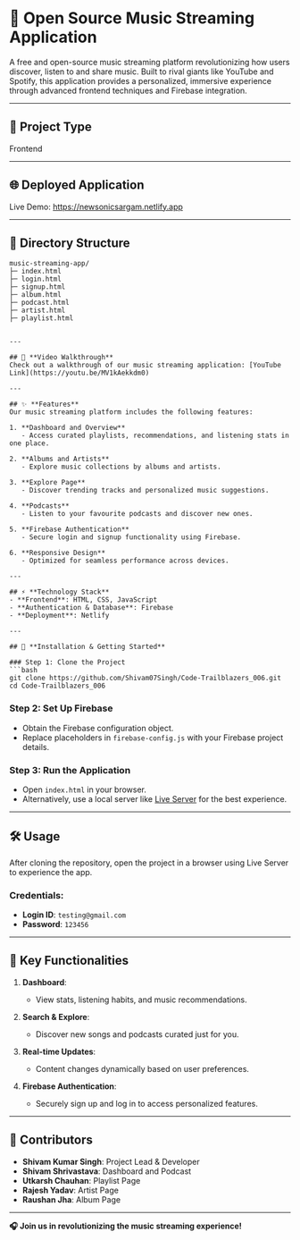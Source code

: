 
# 🎵 Open Source Music Streaming Application  

A free and open-source music streaming platform revolutionizing how users discover, listen to and share music. Built to rival giants like YouTube and Spotify, this application provides a personalized, immersive experience through advanced frontend techniques and Firebase integration.  

---

## 🎯 **Project Type**  
Frontend  

---

## 🌐 **Deployed Application**  
Live Demo: https://newsonicsargam.netlify.app  

---

## 📂 **Directory Structure**  
```
music-streaming-app/
├─ index.html
├─ login.html
├─ signup.html
├─ album.html
├─ podcast.html
├─ artist.html
├─ playlist.html
 

---

## 🎥 **Video Walkthrough**  
Check out a walkthrough of our music streaming application: [YouTube Link](https://youtu.be/MV1kAekkdm0)  

---

## ✨ **Features**  
Our music streaming platform includes the following features:  

1. **Dashboard and Overview**  
   - Access curated playlists, recommendations, and listening stats in one place.  

2. **Albums and Artists**  
   - Explore music collections by albums and artists.  

3. **Explore Page**  
   - Discover trending tracks and personalized music suggestions.  

4. **Podcasts**  
   - Listen to your favourite podcasts and discover new ones.  

5. **Firebase Authentication**  
   - Secure login and signup functionality using Firebase.  

6. **Responsive Design**  
   - Optimized for seamless performance across devices.  

---

## ⚡ **Technology Stack**  
- **Frontend**: HTML, CSS, JavaScript  
- **Authentication & Database**: Firebase  
- **Deployment**: Netlify  

---

## 📜 **Installation & Getting Started**  

### Step 1: Clone the Project  
```bash  
git clone https://github.com/Shivam07Singh/Code-Trailblazers_006.git  
cd Code-Trailblazers_006
```  

### Step 2: Set Up Firebase  
- Obtain the Firebase configuration object.  
- Replace placeholders in `firebase-config.js` with your Firebase project details.  

### Step 3: Run the Application  
- Open `index.html` in your browser.  
- Alternatively, use a local server like [Live Server](https://marketplace.visualstudio.com/items?itemName=ritwickdey.LiveServer) for the best experience.  

---

## 🛠 **Usage**  
After cloning the repository, open the project in a browser using Live Server to experience the app.  

### Credentials:  
- **Login ID**: `testing@gmail.com`  
- **Password**: `123456`  

---

## 🌟 **Key Functionalities**  

1. **Dashboard**:  
   - View stats, listening habits, and music recommendations.  

2. **Search & Explore**:  
   - Discover new songs and podcasts curated just for you.  

3. **Real-time Updates**:  
   - Content changes dynamically based on user preferences.  

4. **Firebase Authentication**:  
   - Securely sign up and log in to access personalized features.  

---

## 🤝 **Contributors**  

- **Shivam Kumar Singh**: Project Lead & Developer  
- **Shivam Shrivastava**: Dashboard and Podcast
- **Utkarsh Chauhan**: Playlist Page
- **Rajesh Yadav**: Artist Page
- **Raushan Jha**: Album Page

---

**🎧 Join us in revolutionizing the music streaming experience!**  
